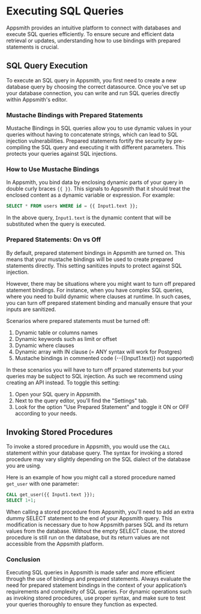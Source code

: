 # Executing SQL Queries

Appsmith provides an intuitive platform to connect with databases and execute SQL queries efficiently. To ensure secure and efficient data retrieval or updates, understanding how to use bindings with prepared statements is crucial.

## SQL Query Execution

To execute an SQL query in Appsmith, you first need to create a new database query by choosing the correct datasource. Once you've set up your database connection, you can write and run SQL queries directly within Appsmith's editor.

### Mustache Bindings with Prepared Statements

Mustache Bindings in SQL queries allow you to use dynamic values in your queries without having to concatenate strings, which can lead to SQL injection vulnerabilities. Prepared statements fortify the security by pre-compiling the SQL query and executing it with different parameters. This protects your queries against SQL injections.

### How to Use Mustache Bindings

In Appsmith, you bind data by enclosing dynamic parts of your query in double curly braces `{{ }}`. This signals to Appsmith that it should treat the enclosed content as a dynamic variable or expression. For example:

```sql
SELECT * FROM users WHERE id = {{ Input1.text }};
```

In the above query, `Input1.text` is the dynamic content that will be substituted when the query is executed.

### Prepared Statements: On vs Off

By default, prepared statement bindings in Appsmith are turned on. This means that your mustache bindings will be used to create prepared statements directly. This setting sanitizes inputs to protect against SQL injection.

However, there may be situations where you might want to turn off prepared statement bindings. For instance, when you have complex SQL queries, where you need to build dynamic where clauses at runtime. In such cases, you can turn off prepared statement binding and manually ensure that your inputs are sanitized.

Scenarios where prepared statements must be turned off:

1. Dynamic table or columns names
2. Dynamic keywords such as limit or offset
3. Dynamic where clauses
4. Dynamic array with IN clause (= ANY syntax will work for Postgres)
5. Mustache bindings in commented code (--{{Input1.text}} not supported)

In these scenarios you will have to turn off prpared statements but your queries may be subject to SQL injection. As such we recommend using creating an API instead.
To toggle this setting:

1. Open your SQL query in Appsmith.
2. Next to the query editor, you'll find the "Settings" tab.
3. Look for the option "Use Prepared Statement" and toggle it ON or OFF according to your needs.

## Invoking Stored Procedures

To invoke a stored procedure in Appsmith, you would use the `CALL` statement within your database query. The syntax for invoking a stored procedure may vary slightly depending on the SQL dialect of the database you are using.

Here is an example of how you might call a stored procedure named `get_user` with one parameter:

```sql
CALL get_user({{ Input1.text }});
SELECT 1+1;
```

When calling a stored procedure from Appsmith, you'll need to add an extra dummy SELECT statement to the end of your Appsmith query.
This modification is necessary due to how Appsmith parses SQL and its return values from the database. Without the empty SELECT clause, the stored procedure is still run on the database, but its return values are not accessible from the Appsmith platform.

### Conclusion

Executing SQL queries in Appsmith is made safer and more efficient through the use of bindings and prepared statements. Always evaluate the need for prepared statement bindings in the context of your application’s requirements and complexity of SQL queries. For dynamic operations such as invoking stored procedures, use proper syntax, and make sure to test your queries thoroughly to ensure they function as expected.
